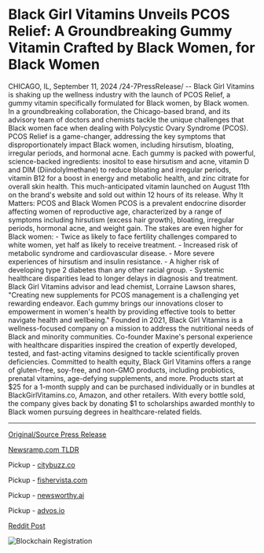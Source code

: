 # Black Girl Vitamins Unveils PCOS Relief: A Groundbreaking Gummy Vitamin Crafted by Black Women, for Black Women

CHICAGO, IL, September 11, 2024 /24-7PressRelease/ -- Black Girl Vitamins is shaking up the wellness industry with the launch of PCOS Relief, a gummy vitamin specifically formulated for Black women, by Black women. In a groundbreaking collaboration, the Chicago-based brand, and its advisory team of doctors and chemists tackle the unique challenges that Black women face when dealing with Polycystic Ovary Syndrome (PCOS).  PCOS Relief is a game-changer, addressing the key symptoms that disproportionately impact Black women, including hirsutism, bloating, irregular periods, and hormonal acne. Each gummy is packed with powerful, science-backed ingredients: inositol to ease hirsutism and acne, vitamin D and DIM (Diindolylmethane) to reduce bloating and irregular periods, vitamin B12 for a boost in energy and metabolic health, and zinc citrate for overall skin health.  This much-anticipated vitamin launched on August 11th on the brand's website and sold out within 12 hours of its release.   Why It Matters: PCOS and Black Women PCOS is a prevalent endocrine disorder affecting women of reproductive age, characterized by a range of symptoms including hirsutism (excess hair growth), bloating, irregular periods, hormonal acne, and weight gain. The stakes are even higher for Black women:  - Twice as likely to face fertility challenges compared to white women, yet half as likely to receive treatment. - Increased risk of metabolic syndrome and cardiovascular disease. - More severe experiences of hirsutism and insulin resistance. - A higher risk of developing type 2 diabetes than any other racial group. - Systemic healthcare disparities lead to longer delays in diagnosis and treatment.  Black Girl Vitamins advisor and lead chemist, Lorraine Lawson shares, "Creating new supplements for PCOS management is a challenging yet rewarding endeavor. Each gummy brings our innovations closer to empowerment in women's health by providing effective tools to better navigate health and wellbeing."  Founded in 2021, Black Girl Vitamins is a wellness-focused company on a mission to address the nutritional needs of Black and minority communities. Co-founder Maxine's personal experience with healthcare disparities inspired the creation of expertly developed, tested, and fast-acting vitamins designed to tackle scientifically proven deficiencies. Committed to health equity, Black Girl Vitamins offers a range of gluten-free, soy-free, and non-GMO products, including probiotics, prenatal vitamins, age-defying supplements, and more. Products start at $25 for a 1-month supply and can be purchased individually or in bundles at BlackGirlVitamins.co, Amazon, and other retailers.  With every bottle sold, the company gives back by donating $1 to scholarships awarded monthly to Black women pursuing degrees in healthcare-related fields. 

---

[Original/Source Press Release](https://www.24-7pressrelease.com/press-release/514205/black-girl-vitamins-unveils-pcos-relief-a-groundbreaking-gummy-vitamin-crafted-by-black-women-for-black-women)
                    

[Newsramp.com TLDR](https://newsramp.com/curated-news/black-girl-vitamins-launches-pcos-relief-for-black-women/0fcf03c5f6e329074009931c92b3287e) 


Pickup - [citybuzz.co](https://citybuzz.co/2024/09/11/black-girl-vitamins-launches-pcos-relief-gummies-tailored-for-black-women)

Pickup - [fishervista.com](https://fishervista.com/en/black-girl-vitamins-launches-groundbreaking-pcos-relief-gummy-for-black-women/20246679)

Pickup - [newsworthy.ai](https://newsworthy.ai/curated/black-girl-vitamins-launches-pcos-relief-gummies-tailored-for-black-women-s-health/20246679)

Pickup - [advos.io](https://advos.io/en/black-girl-vitamins-launches-pcos-relief-aimed-at-addressing-health-disparities-for-black-women/20246679)
 



[Reddit Post](https://www.reddit.com/r/HealthCareNewsInfo/comments/1fe4799/black_girl_vitamins_launches_pcos_relief_for/) 



![Blockchain Registration](https://cdn.newsramp.app/24-7PressRelease/qrcode/249/11/rubyDZ6t.webp)